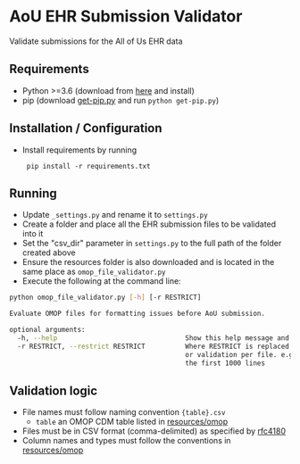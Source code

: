 # AoU EHR Submission Validator

Validate submissions for the All of Us EHR data 

## Requirements

 * Python >=3.6 (download from [here](https://www.python.org/downloads/) and install)
 * pip (download [get-pip.py](https://bootstrap.pypa.io/get-pip.py) and run `python get-pip.py`)

## Installation / Configuration

 * Install requirements by running
 
        pip install -r requirements.txt
 
## Running
 * Update `_settings.py` and rename it to `settings.py`
 * Create a folder and place all the EHR submission files to be validated into it
 * Set the "csv_dir" parameter in `settings.py` to the full path of the folder created above
 * Ensure the resources folder is also downloaded and is located in the same place as `omop_file_validator.py`
 * Execute the following at the command line:

```bash
python omop_file_validator.py [-h] [-r RESTRICT]

Evaluate OMOP files for formatting issues before AoU submission.

optional arguments:
  -h, --help                                Show this help message and exit
  -r RESTRICT, --restrict RESTRICT          Where RESTRICT is replaced with the number of rows to restrict f
                                            or validation per file. e.g. --restrict 1000 for only validating
                                            the first 1000 lines
```
## Validation logic
 * File names must follow naming convention `{table}.csv`
     * `table` an OMOP CDM table listed in [resources/omop](resources/omop)
 * Files must be in CSV format (comma-delimited) as specified by [rfc4180](https://tools.ietf.org/html/rfc4180)
 * Column names and types must follow the conventions in [resources/omop](resources/omop)
